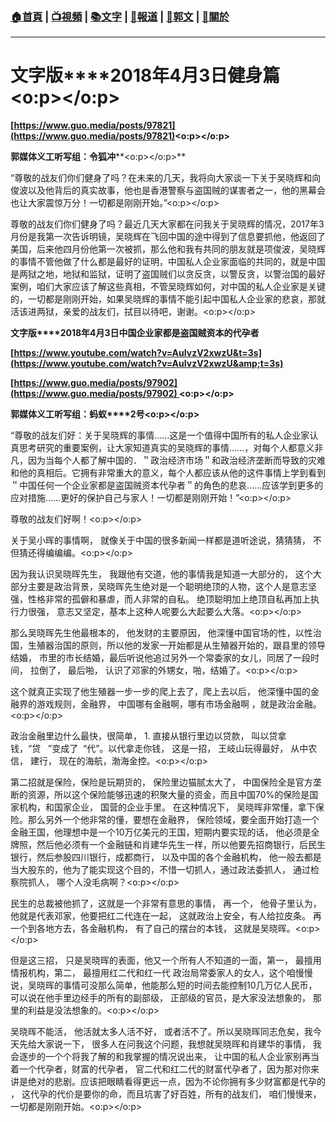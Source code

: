 ###  [:house:首頁](https://github.com/ourhimalayas/home) | [:tv:視頻](https://github.com/ourhimalayas/videos) | [:books:文字](https://github.com/ourhimalayas/txt) | [:newspaper:報道](https://github.com/ourhimalayas/news) | [:eagle:郭文](https://github.com/ourhimalayas/guomedia) | [:pray:關於](https://github.com/ourhimalayas/home/tree/master/about)
---
# **文字版****2018年4月3日健身篇<o:p></o:p>**

**[https://www.guo.media/posts/97821](https://www.guo.media/posts/97821)<o:p></o:p>**

**郭媒体义工听写组：令狐冲****<o:p></o:p>**



“尊敬的战友们你们健身了吗？在未来的几天，我将向大家谈一下关于吴晓辉和向俊波以及他背后的真实故事，他也是香港警察与盗国贼的谋害者之一，他的黑幕会也让大家震惊万分！一切都是刚刚开始。”<o:p></o:p>



尊敬的战友们你们健身了吗？最近几天大家都在问我关于吴晓辉的情况，2017年3月份是我第一次告诉明镜，吴晓辉在飞回中国的途中得到了信息要抓他，他返回了美国，后来他四月份他第一次被抓，那么他和我有共同的朋友就是项俊波，吴晓辉的事情不管他做了什么都是最好的证明，中国私人企业家面临的共同的，就是中国是两狱之地，地狱和监狱，证明了盗国贼们以贪反贪，以警反贪，以警治国的最好案例，咱们大家应该了解这些真相，不管吴晓辉如何，对中国的私人企业家是关键的，一切都是刚刚开始，如果吴晓辉的事情不能引起中国私人企业家的悲哀，那就活该进两狱，亲爱的战友们，拭目以待吧，谢谢。<o:p></o:p>



**文字版****2018年4月3日中国企业家都是盗国贼资本的代孕者**

**[https://www.youtube.com/watch?v=AuIvzV2xwzU&t=3s](https://www.youtube.com/watch?v=AuIvzV2xwzU&amp;t=3s)**

**[https://www.guo.media/posts/97902](https://www.guo.media/posts/97902) <o:p></o:p>**

**郭媒体义工听写组：蚂蚁****2号<o:p></o:p>**



“尊敬的战友们好：关于吴晓辉的事情……这是一个值得中国所有的私人企业家认真思考研究的重要案例，让大家知道真实的吴晓辉的事情……，对每个人都意义非凡，因为当每个人都了解中国的．＂政治经济市场＂和政治经济垄断而导致的灾难和他的真相后。它拥有非常重大的意义，每个人都应该从他的这件事情上学到看到＂中国任何一个企业家都是盗国贼资本代孕者＂的角色的悲哀……应该学到更多的应对措施……更好的保护自己与家人！一切都是刚刚开始！”<o:p></o:p>



尊敬的战友们好啊！<o:p></o:p>



关于吴小晖的事情啊， 就像关于中国的很多新闻一样都是道听途说，猜猜猜， 不但猜还得编编编。<o:p></o:p>

因为我认识吴晓晖先生， 我跟他有交道，他的事情我是知道一大部分的， 这个大部分主要是政治背景，吴晓晖先生绝对是一个聪明绝顶的人物，这个人是意志坚强，性格非常的孤僻和暴虐，而人非常的自私。 绝顶聪明加上绝顶自私再加上执行力很强， 意志又坚定，基本上这种人呢要么大起要么大落。<o:p></o:p>



那么吴晓晖先生他最根本的， 他发财的主要原因， 他深懂中国官场的性，以性治国，生殖器治国的原则，所以他的发家一开始都是从生殖器开始的，跟县里的领导结婚， 市里的市长结婚，最后听说他追过另外一个常委家的女儿，同居了一段时间， 拉倒了， 最后啪， 认识了邓家的外甥女，啪，结婚了。<o:p></o:p>



这个就真正实现了他生殖器一步一步的爬上去了，爬上去以后， 他深懂中国的金融界的游戏规则，金融界， 中国哪有金融啊，哪有市场金融啊 ，就是政治金融。<o:p></o:p>



政治金融里边什么最快，很简单， 1. 直接从银行里边以贷款， 叫以贷拿钱，“贷   ”变成了  “代”。以代拿走你钱， 这是一招， 王岐山玩得最好， 从中农信， 建行， 现在的海航，渤海金控。<o:p></o:p>



第二招就是保险，保险是玩期货的， 保险里边猫腻太大了， 中国保险全是官方垄断的资源，所以这个保险能够迅速的积聚大量的资金，而且中国70%的保险是国家机构，和国家企业， 国营的企业手里。 在这种情况下， 吴晓晖非常懂，拿下保险。那么另外一个他非常的懂，要想在金融界， 保险领域，要全面开始打造一个金融王国，他理想中是一个10万亿美元的王国，短期内要实现的话， 他必须是全牌照，然后他必须有一个金融链和肖建华先生一样，所以他要先招商银行，后民生银行，然后参股四川银行，成都商行， 以及中国的各个金融机构， 他一般去都是当大股东的，他为了能实现这个目的，不惜一切抓人，通过政法委抓人， 通过检察院抓人， 哪个人没毛病啊？<o:p></o:p>



民生的总裁被他抓了，这就是一个非常有意思的事情， 再一个， 他骨子里认为， 他就是代表邓家，他要把红二代连在一起， 这就政治上安全，有人给拉皮条。 再一个到各地方去，各金融机构， 有了自己的摆台的本钱， 这就是吴晓晖。<o:p></o:p>



但是这三招， 只是吴晓晖的表面，他又一个所有人不知道的一面，第一， 最擅用情报机构，第二， 最擅用红二代和红一代 政治局常委家人的女人，这个咱慢慢说，吴晓晖的事情可没那么简单，他能那么短的时间去能控制10几万亿人民币， 可以说在他手里边经手的所有的副部级， 正部级的官员，是大家没法想象的， 那里的利益是没法想象的。<o:p></o:p>



吴晓晖不能活， 他活就太多人活不好， 或者活不了。所以吴晓晖同志危矣，我今天先给大家说一下， 很多人在问我这个问题，我想就吴晓晖和肖建华的事情， 我会逐步的一个个将我了解的和我掌握的情况说出来， 让中国的私人企业家别再当着一个代孕者，财富的代孕者， 官二代和红二代的财富代孕者了，因为那对你来讲是绝对的悲剧。应该把眼睛看得更远一点，因为不论你拥有多少财富都是代孕的 ， 这代孕的代价是要你的命，而且坑害了好百姓，所有的战友们， 咱们慢慢来， 一切都是刚刚开始。<o:p></o:p>






  
<u></u><sub></sub><sup></sup><strike></strike>